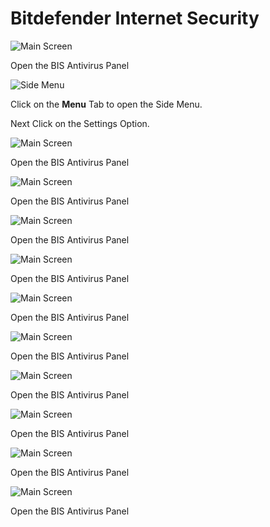 # Bitdefender Internet Security

![Main Screen](../../../.gitbook/assets/BIS-1.PNG)

Open the BIS Antivirus Panel

![Side Menu](../../../.gitbook/assets/BIS-2.PNG)

Click on the **Menu** Tab to open the Side Menu.

Next Click on the Settings Option.

![Main Screen](../../../.gitbook/assets/BIS-3.PNG)

Open the BIS Antivirus Panel

![Main Screen](../../../.gitbook/assets/BIS-4.PNG)

Open the BIS Antivirus Panel

![Main Screen](../../../.gitbook/assets/BIS-5.PNG)

Open the BIS Antivirus Panel

![Main Screen](../../../.gitbook/assets/BIS-6.PNG)

Open the BIS Antivirus Panel

![Main Screen](../../../.gitbook/assets/BIS-7.PNG)

Open the BIS Antivirus Panel

![Main Screen](../../../.gitbook/assets/BIS-8.PNG)

Open the BIS Antivirus Panel

![Main Screen](../../../.gitbook/assets/BIS-9.PNG)

Open the BIS Antivirus Panel

![Main Screen](../../../.gitbook/assets/BIS-10.PNG)

Open the BIS Antivirus Panel

![Main Screen](../../../.gitbook/assets/BIS-11.PNG)

Open the BIS Antivirus Panel

![Main Screen](../../../.gitbook/assets/BIS-12.PNG)

Open the BIS Antivirus Panel
